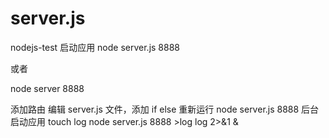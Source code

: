 # server.js
nodejs-test
启动应用
node server.js 8888

或者

node server 8888

添加路由
编辑 server.js 文件，添加 if else
重新运行 node server.js 8888
后台启动应用
touch log node server.js 8888 >log log 2>&1 &
